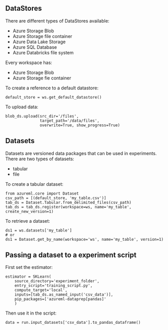 ## DataStores

There are different types of DataStores available:

- Azure Storage Blob
- Azure Storage file container
- Azure Data Lake Storage
- Azure SQL Database
- Azure Databricks file system

Every workspace has:

- Azure Storage Blob
- Azure Storage fie container

To create a reference to a default datastore:

    default_store = ws.get_default_datastore()


To upload data:

    blob_ds.upload(src_dir='/files',
                   target_path='/data/files',
                   overwrite=True, show_progress=True)


## Datasets

Datasets are versioned data packages that can be used in experiments. There are two types of datasets:
- tabular
- file

To create a tabular dataset:

    from azureml.core import Dataset
    csv_path = [(default_store, 'my_table.csv')]
    tab_ds = Dataset.Tabular.from_delimited_files(csv_path)
    tab_ds = tab_ds.register(workspace=ws, name='my_table', create_new_version=1)

To retrieve a dataset:

    ds1 = ws.datasets['my_table']
    # or
    ds1 = Dataset.get_by_name(workspace='ws', name='my_table', version=1)

## Passing a dataset to a experiment script

First set the estimator:

    estimator = SKLearn(
        source_directory='experiment_folder',
        entry_script='training_script.py',
        compute_target='local',
        inputs=[tab_ds.as_named_input('csv_data')],
        pip_packages=['azureml-dataprep[pandas]'
        )

Then use it in the script:

    data = run.input_datasets['csv_data'].to_pandas_dataframe()
